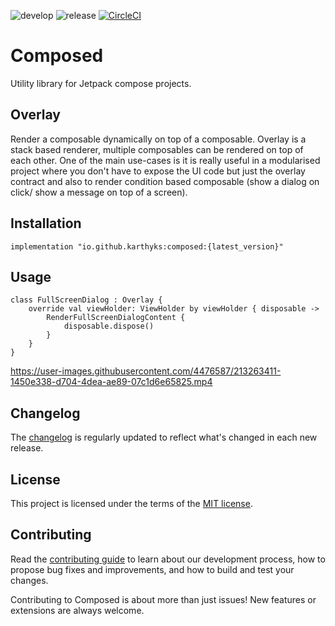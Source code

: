 ![develop](https://github.com/karthyks/Composed/actions/workflows/develop-workflow.yml/badge.svg) ![release](https://img.shields.io/github/v/release/karthyks/Composed?display_name=tag) [![CircleCI](https://dl.circleci.com/status-badge/img/gh/karthyks/Composed/tree/develop.svg?style=svg)](https://dl.circleci.com/status-badge/redirect/gh/karthyks/Composed/tree/develop)
# Composed
Utility library for Jetpack compose projects.

## Overlay
Render a composable dynamically on top of a composable. Overlay is a stack based renderer, multiple composables can be rendered on top of each other.
One of the main use-cases is it is really useful in a modularised project where you don't have to expose the UI code but just the overlay contract and also to render condition based composable (show a dialog on click/ show a message on top of a screen).

## Installation
```
implementation "io.github.karthyks:composed:{latest_version}"
```

## Usage
```
class FullScreenDialog : Overlay {
    override val viewHolder: ViewHolder by viewHolder { disposable ->
        RenderFullScreenDialogContent {
            disposable.dispose()
        }
    }
}

```
https://user-images.githubusercontent.com/4476587/213263411-1450e338-d704-4dea-ae89-07c1d6e65825.mp4

## Changelog
The [changelog](https://github.com/karthyks/Composed/releases) is regularly updated to reflect what's changed in each new release.

## License
This project is licensed under the terms of the [MIT license](https://github.com/karthyks/Composed/blob/develop/LICENSE).

## Contributing
Read the [contributing guide](https://github.com/karthyks/Composed/CONTRIBUTING.md) to learn about our development process, how to propose bug fixes and improvements, and how to build and test your changes.

Contributing to Composed is about more than just issues! New features or extensions are always welcome. 

